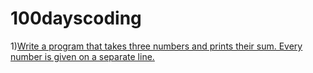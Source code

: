 # 100dayscoding

1)[Write a program that takes three numbers and prints their sum. Every number is given on a separate line.](day001.md)
